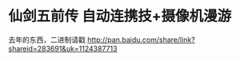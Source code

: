 仙剑五前传 自动连携技+摄像机漫游
==================

去年的东西，二进制请戳
http://pan.baidu.com/share/link?shareid=283691&uk=1124387713